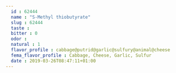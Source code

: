 ```yaml
---
  id : 62444
  name : "S-Methyl thiobutyrate"
  slug : 62444
  taste : 
  bitter : 0
  odor : 
  natural : 1
  flavor_profile : cabbage@putrid@garlic@sulfury@animal@cheese
  fema_flavor_profile : Cabbage, Cheese, Garlic, Sulfur
  date : 2019-03-26T08:47:11+01:00
---
```



